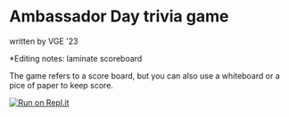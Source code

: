 # Ambassador Day trivia game
written by VGE '23

*Editing notes: laminate scoreboard

The game refers to a score board, but you can also use a whiteboard or a pice of paper to keep score.

[![Run on Repl.it](https://repl.it/badge/github/athenian-ct-projects/Ambassador-Day-Game-VGE)](https://repl.it/github/athenian-ct-projects/Ambassador-Day-Game-VGE)
